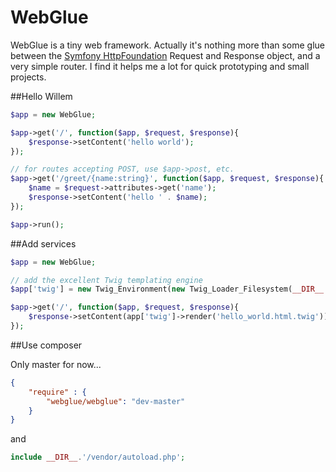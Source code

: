 WebGlue
=======

WebGlue is a tiny web framework. Actually it's nothing more than some glue between the
[Symfony HttpFoundation](https://github.com/symfony/HttpFoundation) Request and Response object, and a very simple
router. I find it helps me a lot for quick prototyping and small projects.

##Hello Willem

```php
$app = new WebGlue;

$app->get('/', function($app, $request, $response){
    $response->setContent('hello world');
});

// for routes accepting POST, use $app->post, etc.
$app->get('/greet/{name:string}', function($app, $request, $response){
    $name = $request->attributes->get('name');
    $response->setContent('hello ' . $name);
});

$app->run();
```

##Add services

```php
$app = new WebGlue;

// add the excellent Twig templating engine
$app['twig'] = new Twig_Environment(new Twig_Loader_Filesystem(__DIR__.'/templates'));

$app->get('/', function($app, $request, $response){
    $response->setContent(app['twig']->render('hello_world.html.twig'));
});
```

##Use composer

Only master for now...

```json
{
    "require" : {
        "webglue/webglue": "dev-master"
    }
}
```

and 

```php
include __DIR__.'/vendor/autoload.php';
```
